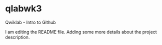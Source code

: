 # qlabwk3
Qwiklab - Intro to Github


I am editing the README file. Adding some more details about the project description.


